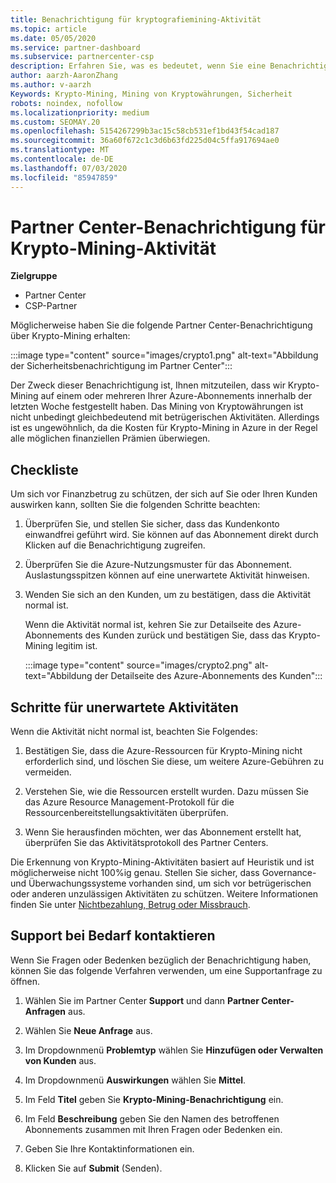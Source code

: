 ```yaml
---
title: Benachrichtigung für kryptografiemining-Aktivität
ms.topic: article
ms.date: 05/05/2020
ms.service: partner-dashboard
ms.subservice: partnercenter-csp
description: Erfahren Sie, was es bedeutet, wenn Sie eine Benachrichtigung über das potenzielle kryptowährungen Mining (oder kryptografiemining) in einem oder mehreren Azure-Abonnements sehen.
author: aarzh-AaronZhang
ms.author: v-aarzh
Keywords: Krypto-Mining, Mining von Kryptowährungen, Sicherheit
robots: noindex, nofollow
ms.localizationpriority: medium
ms.custom: SEOMAY.20
ms.openlocfilehash: 5154267299b3ac15c58cb531ef1bd43f54cad187
ms.sourcegitcommit: 36a60f672c1c3d6b63fd225d04c5ffa917694ae0
ms.translationtype: MT
ms.contentlocale: de-DE
ms.lasthandoff: 07/03/2020
ms.locfileid: "85947859"
---
```

# <a name="partner-center-notification-for-cryptocurrency-mining-activity"></a>Partner Center-Benachrichtigung für Krypto-Mining-Aktivität

**Zielgruppe**

-  Partner Center
-  CSP-Partner

Möglicherweise haben Sie die folgende Partner Center-Benachrichtigung über Krypto-Mining erhalten:

:::image type="content" source="images/crypto1.png" alt-text="Abbildung der Sicherheitsbenachrichtigung im Partner Center":::

Der Zweck dieser Benachrichtigung ist, Ihnen mitzuteilen, dass wir Krypto-Mining auf einem oder mehreren Ihrer Azure-Abonnements innerhalb der letzten Woche festgestellt haben. Das Mining von Kryptowährungen ist nicht unbedingt gleichbedeutend mit betrügerischen Aktivitäten. Allerdings ist es ungewöhnlich, da die Kosten für Krypto-Mining in Azure in der Regel alle möglichen finanziellen Prämien überwiegen.

## <a name="checklist"></a>Checkliste

Um sich vor Finanzbetrug zu schützen, der sich auf Sie oder Ihren Kunden auswirken kann, sollten Sie die folgenden Schritte beachten:

1. Überprüfen Sie, und stellen Sie sicher, dass das Kundenkonto einwandfrei geführt wird. Sie können auf das Abonnement direkt durch Klicken auf die Benachrichtigung zugreifen.

2. Überprüfen Sie die Azure-Nutzungsmuster für das Abonnement. Auslastungsspitzen können auf eine unerwartete Aktivität hinweisen.

3. Wenden Sie sich an den Kunden, um zu bestätigen, dass die Aktivität normal ist.

   Wenn die Aktivität normal ist, kehren Sie zur Detailseite des Azure-Abonnements des Kunden zurück und bestätigen Sie, dass das Krypto-Mining legitim ist.

   :::image type="content" source="images/crypto2.png" alt-text="Abbildung der Detailseite des Azure-Abonnements des Kunden":::

## <a name="steps-for-unexpected-activity"></a>Schritte für unerwartete Aktivitäten

Wenn die Aktivität nicht normal ist, beachten Sie Folgendes:

1. Bestätigen Sie, dass die Azure-Ressourcen für Krypto-Mining nicht erforderlich sind, und löschen Sie diese, um weitere Azure-Gebühren zu vermeiden.

2. Verstehen Sie, wie die Ressourcen erstellt wurden. Dazu müssen Sie das Azure Resource Management-Protokoll für die Ressourcenbereitstellungsaktivitäten überprüfen.

3. Wenn Sie herausfinden möchten, wer das Abonnement erstellt hat, überprüfen Sie das Aktivitätsprotokoll des Partner Centers.

Die Erkennung von Krypto-Mining-Aktivitäten basiert auf Heuristik und ist möglicherweise nicht 100%ig genau. Stellen Sie sicher, dass Governance- und Überwachungssysteme vorhanden sind, um sich vor betrügerischen oder anderen unzulässigen Aktivitäten zu schützen. Weitere Informationen finden Sie unter [Nichtbezahlung, Betrug oder Missbrauch](https://docs.microsoft.com/partner-center/non-payment--fraud--or-misuse).

## <a name="contact-support-if-needed"></a>Support bei Bedarf kontaktieren

Wenn Sie Fragen oder Bedenken bezüglich der Benachrichtigung haben, können Sie das folgende Verfahren verwenden, um eine Supportanfrage zu öffnen.

1. Wählen Sie im Partner Center **Support** und dann **Partner Center-Anfragen** aus.

2. Wählen Sie **Neue Anfrage** aus. 

3. Im Dropdownmenü **Problemtyp** wählen Sie **Hinzufügen oder Verwalten von Kunden** aus.

4. Im Dropdownmenü **Auswirkungen** wählen Sie **Mittel**.

5. Im Feld **Titel** geben Sie **Krypto-Mining-Benachrichtigung** ein.

6. Im Feld **Beschreibung** geben Sie den Namen des betroffenen Abonnements zusammen mit Ihren Fragen oder Bedenken ein.

7. Geben Sie Ihre Kontaktinformationen ein.

8. Klicken Sie auf **Submit** (Senden).
